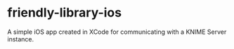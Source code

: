 # friendly-library-ios

A simple iOS app created in XCode for communicating with a KNIME Server instance.
